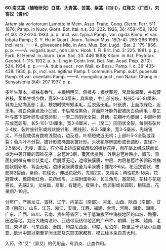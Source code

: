 **60.南艾蒿（植物研究）白蒿、大青蒿、苦蒿、紫蒿（四川），红陈艾（广西），刘寄奴（贵州）**

Artemisia verlotorum Lamotte in Mem. Asso. Franc. Cong. Clerm. Ferr. 511. 1876; Pamp. in Nuov. Giorn. Bot. Ital. n.s. 33: 222. 1926, 36: 458-459, 1930 et 40: 222-224. 1933. p. p., incl. var. typica Pamp., var. rigida Pamp. et var. lobata Pamp.; S. Y. Hu in Quart. Journ. Taiwan Mus. 18(3-4): 265-266 1965. incl. vars. ——A. gilvescens Miq. in Ann. Mus. Bot. Lugd. -Bat. 2: 175 1866. p. p. ——A. vulgaris auct., non Linn.: Hook. f. Fl. Brit. Ind. 3: 325. 1881. p. p.; Forb. Et Hemsl. in Journ. Linn. Soc. 23: 446 1888; Kitam. in Act. Phytotax. Geobot. 1: 115. 1932. p. p.; Ling in Contr. Inst. Bot. Nat. Acad. Peip. 2(10): 524. 1934. p. p.——A. dubia auct., non Wall. ex Bess.: Pamp. l. c. 36: 435-438. 1930, p. p., incl. var. egitima Pamp. f. communis Pamp. subf. puberula Pamp. et var. orientalis Pamp. ——A. mongolica auct., non Nakai: Chang in Sunyatsenia 3(4): 297 1937. p. p.

多年生草本，植株有香气。主根稍明显，侧根多；根状茎短，常具匍匐茎，并有营养枝。茎单生或少数，高50-100厘米，具纵棱，中上部分枝，枝长5-6(-8)厘米，斜向上贴向茎部；茎、枝初时微有短柔毛，后脱落无毛。叶纸质，上面浓绿色，近无毛，被白色腺点及小凹点，干后常成黑色，背面除叶脉外密被灰白色绵毛；基生叶与茎下部叶卵形或宽卵形，一至二回羽状全裂，具柄，花期叶均萎谢；中部叶卵形或宽卵形，长5-10(-13)厘米，宽3-8厘米，一（至二）回羽状全裂，每侧有裂片3-4枚，裂片披针形或线状披针形，稀线形，长3-5厘米，宽3-5毫米，先端锐尖，不分裂或偶有数枚浅裂齿，边反卷，叶柄短或近无柄；上部叶5-3全裂或深裂；苞片叶不分裂，披针形或椭圆状披针形。头状花序椭圆形或长圆形，直径2-2.5毫米，无梗，直立，在分枝上排成密或疏松的穗状花序，而在茎上组成狭而长或为中等开展的圆锥花序；总苞片3层，覆瓦状排列，外层总苞片略小，卵形，背面初时微有蛛丝状柔毛，后脱落无毛，边缘狭膜质，中层、内层总苞片长卵形或椭圆状倒卵形，背面无毛，边缘宽膜质或全为半膜质；雌花3-6朵，花冠狭管状，檐部具2裂齿，紫色，花柱长，伸出花冠外，先端2叉，叉端尖；两性花8-18朵，花冠管状，檐部紫红色，花药线形，上端附属物尖，长三角形，基部钝，花柱与花冠等长，先端2叉，叉端扁，扇形，有睫毛。瘦果小，倒卵形或长圆形，稍压扁。花果期7-10月。

分布广，产黑龙江、吉林、辽宁、内蒙古（南部）、河北、山西、陕西（南部）、甘肃（南部）、山东、江苏、浙江、安徽、江西、福建、台湾、河南、湖北、湖南、广东、广西、四川、云南、贵州等省区；生于低海拔至中海拔地区的山坡、路旁、田边等地。为旧大陆南温带、亚热带及热带地区的广布种，朝鲜、日本、越南、老挝、柬埔寨、马来西亚、泰国、印度尼西亚、印度、尼泊尔、斯里兰卡以及小亚细亚、欧洲中部以南至非洲北部及东部国家都有。模式标本采自意大利。

入药，作“艾”（家艾）的代用品，有消炎、止血作用。
